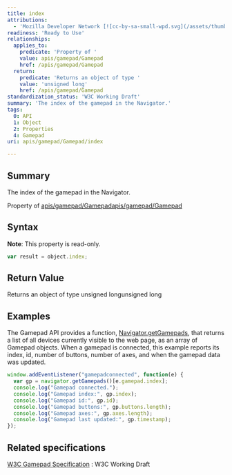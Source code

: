 ```yaml
---
title: index
attributions:
  - 'Mozilla Developer Network [![cc-by-sa-small-wpd.svg](/assets/thumb/8/8c/cc-by-sa-small-wpd.svg/120px-cc-by-sa-small-wpd.svg.png)](http://creativecommons.org/licenses/by-sa/3.0/us/): [Article](https://developer.mozilla.org/en-US/docs/Web/Guide/API/Gamepad)'
readiness: 'Ready to Use'
relationships:
  applies_to:
    predicate: 'Property of '
    value: apis/gamepad/Gamepad
    href: /apis/gamepad/Gamepad
  return:
    predicate: 'Returns an object of type '
    value: 'unsigned long'
    href: /apis/gamepad/Gamepad
standardization_status: 'W3C Working Draft'
summary: 'The index of the gamepad in the Navigator.'
tags:
  0: API
  1: Object
  2: Properties
  4: Gamepad
uri: apis/gamepad/Gamepad/index

---
```

## <span>Summary</span>

The index of the gamepad in the Navigator.

Property of [apis/gamepad/Gamepad](/apis/gamepad/Gamepad)[apis/gamepad/Gamepad](/apis/gamepad/Gamepad)

## <span>Syntax</span>

**Note**: This property is read-only.

``` js
var result = object.index;
```

## <span>Return Value</span>

Returns an object of type unsigned longunsigned long

## <span>Examples</span>

The Gamepad API provides a function, [Navigator.getGamepads](/dom/Navigator/getGamepads), that returns a list of all devices currently visible to the web page, as an array of Gamepad objects. When a gamepad is connected, this example reports its index, id, number of buttons, number of axes, and when the gamepad data was updated.

``` js
window.addEventListener("gamepadconnected", function(e) {
  var gp = navigator.getGamepads()[e.gamepad.index];
  console.log("Gamepad connected.");
  console.log("Gamepad index:", gp.index);
  console.log("Gamepad id:", gp.id);
  console.log("Gamepad buttons:", gp.buttons.length);
  console.log("Gamepad axes:", gp.axes.length);
  console.log("Gamepad last updated:", gp.timestamp);
});
```

## <span>Related specifications</span>

[W3C Gamepad Specification](https://dvcs.w3.org/hg/gamepad/raw-file/default/gamepad.html)
:   W3C Working Draft
